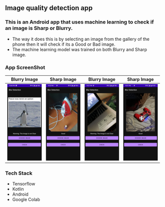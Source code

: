 ## Image quality detection app

### This is an Android app that uses machine learning to check if an image is Sharp or Blurry.

* The way it does this is by selecting an image from the gallery of the phone then it will check if its a Good or Bad image.
* The machine learning model was trained on both Blurry and Sharp image.

### App ScreenShot
Blurry Image            |  Sharp Image          |  Blurry Image          |  Sharp Image
:-------------------------:|:-------------------------:|:-------------------------:|:-------------------------:
![bad1](https://github.com/OlaOlaoni/Blur-Detection/blob/main/assets/bad1.png)  |  ![good1](https://github.com/OlaOlaoni/Blur-Detection/blob/main/assets/good3.png) |  ![bad2](https://github.com/OlaOlaoni/Blur-Detection/blob/main/assets/bad3.png) |  ![good2](https://github.com/OlaOlaoni/Blur-Detection/blob/main/assets/good2.png)

### Tech Stack

* Tensorflow
* Kotlin
* Android
* Google Colab
